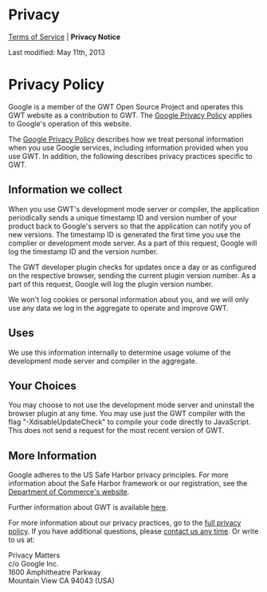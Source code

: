 Privacy
===

<p><a href="terms.html">Terms of Service</a> | <b>Privacy Notice</b> </p>
<p>Last modified: May 11th, 2013</p>

<h1>Privacy Policy</h1>
  
  <div>
    Google is a member of the GWT Open Source Project and operates this GWT website as a contribution to GWT. The <a href="http://www.google.com/intl/en/policies/privacy/">Google Privacy Policy</a> applies to Google's operation of this website.
  
  </div>


<p>The <a href="http://www.google.com/privacy.html">Google Privacy Policy</a>
describes how we treat personal information when you use Google services,
including information provided when you use GWT. In addition,
the following describes privacy practices specific to GWT.</p>

<h2>Information we collect</h2>

<p>When you use GWT's development mode server or compiler, 
   the application periodically sends a unique timestamp ID and version 
   number of your product back to Google's servers so that the application 
   can notify you of new versions. The timestamp ID is generated the first 
   time you use the complier or development mode server. As a part of this 
   request, Google will log the timestamp ID and the version number.</p>

<p>The GWT developer plugin checks for updates once a day or as configured on the respective browser, sending the current plugin version number. As a part of this request, Google will log the plugin version number. </p>

<p>We won't log cookies or personal information about you, and we will only use any data we log in the aggregate to operate and improve GWT.</p>



<h2>Uses</h2>

<p>We use this information internally to determine usage volume of the development mode server and 
  compiler in the aggregate. </p>


<h2>Your Choices</h2>

<p>You may choose to not use the development mode server and uninstall the
  browser plugin at any time. You may use just the GWT compiler with the
  flag "-XdisableUpdateCheck" to compile
  your code directly to JavaScript. This does not send a request for the most
  recent version of GWT.</p>


<h2>More Information</h2>

<p>Google adheres to the US Safe Harbor privacy principles. For more information about the Safe Harbor framework or our registration, see the <a href="http://www.export.gov/safeharbor/">Department of Commerce's website</a>.</p>

<p>Further information about GWT is available <a
  href="http://www.gwtproject.org">here</a>.</p>

<p>For more information about our privacy practices, go to the <a
  href="http://www.google.com/privacypolicy.html">full privacy
  policy</a>. If you have additional questions, please <a
  href="http://www.google.com/support/bin/request.py?form_type=user&stage=fm&user_type=user&contact_type=privacy&hl=en">contact
  us any time</a>. Or write
to us at:
</p>
<p>
Privacy Matters<br/>
c/o Google Inc.<br/>
1600 Amphitheatre Parkway<br/>
Mountain View CA 94043 (USA)<br/> 
</p>


